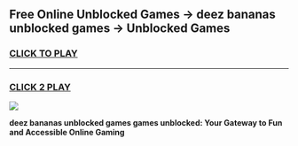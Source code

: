 
## Free Online Unblocked Games → deez bananas unblocked games → Unblocked Games
<h3>
<a href="https://premium.freeplayer.one?title=deez_bananas_unblocked_games&ref=21F">CLICK TO PLAY</a></h3>
<hr>

<h3>
<a href="https://premium.freeplayer.one?title=deez_bananas_unblocked_games&ref=21F">CLICK 2 PLAY</a>
  
</h3>

<a href="https://premium.freeplayer.one?title=deez_bananas_unblocked_games&ref=21F/"><img src="https://clearcache.store/games.png"></a>


**deez bananas unblocked games games unblocked: Your Gateway to Fun and Accessible Online Gaming**

